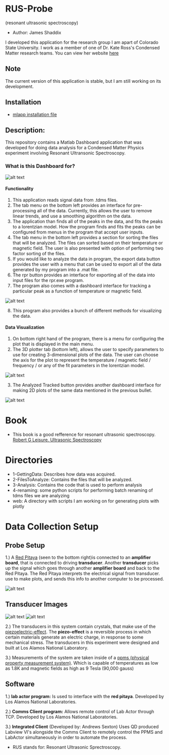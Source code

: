 # RUS-Probe
(resonant ultrasonic spectroscopy)
* Author: James Shaddix

I developed this application for the research group
I am apart of Colorado State University. I work 
as a member of one of Dr. Kate Ross's Condensed Matter 
research teams. You can view her website [here](http://www.rosslabcsu.com/people/)

## Note
The current version of this application is 
stable, but I am still working 
on its development. 

## Installation
* [mlapp installation file](3-Analysis/tdms_peak_analysis/Data_Analyzer_App.mlappinstall)


## Description:
This repository contains a Matlab Dashboard application that was developed 
for doing data analysis for a Condensed Matter Physics experiment 
involving Resonant Ultransonic Spectroscopy. 

### What is this Dashboard for?

![alt text](images/interface.png "Image of the Application")

#### Functionality 
1. This application reads signal data from .tdms files.
2. The tab menu on the bottom left provides an interface for pre-processing 
   all of the data. Currently, this allows the user to remove linear trends, and
   use a smoothing algorithm on the data.
3. The application than finds all of the peaks in the data, and fits the peaks
   to a lorentzian model. How the program finds and fits the peaks 
   can be configured from menus in the program that accept user inputs.
4. The tab menu in the bottom left provides a section for sorting the files 
   that will be analyzed. The files can sorted based on their temperature or magnetic field. The user is also presented with option of performing two factor 
   sorting of the files.
5. If you would like to analyze the data in program, the export data button 
   provides the user with a menu that can be used to export all of the data 
   generated by my program into a .mat file.
6. The rpr button provides an interface for exporting all of the data 
   into input files for the rpr.exe program.
7. The program also comes with a dashboard interface for tracking a particular 
peak as a function of temperature or magnetic field.

![alt text](images/peak_tracker.png "Image of the Application")

8. This program also provides a bunch of different methods for visualizing the data.

#### Data Visualization
1. On bottom right hand of the program, there is a menu for configuring the plot 
   that is displayed in the main menu. 
2. The 3D plotter tab (bottom left), allows the user to specify parameters to use
for creating 3-dimensional plots of the data. The user
can choose the axis for the plot to represent the 
temperature / magnetic field / frequency / or any 
of the fit parameters in the lorentzian model. 

![alt text](images/3d_model.png "Image of the Application")

3. The Analyzed Tracked button provides 
another dashboard interface for 
making 2D plots of the same data mentioned 
in the previous bullet.

![alt text](images/peak_analyzer.png "Image of the Application")



# Book
* This book is a good refference for resonant ultrasonic spectroscopy.
[Robert G Leisure. Ultrasonic Spectroscopy](https://www.cambridge.org/core/books/ultrasonic-spectroscopy/D4A1831DE2E596E6EC393A5B85B69E63)

# Directories
* 1-GettingData: Describes how data was acquired.
* 2-FilesToAnalyze: Contains the files that will be analyzed.
* 3-Analysis: Contains the code that is used to perform analysis
* 4-renaming: some python scripts for performing batch renaming of tdms files we are
  analyzing
* web: A directory with scripts I am working on for generating plots with plotly

# Data Collection Setup

## Probe Setup
1.) A [Red Pitaya](https://www.redpitaya.com/index2) (seen to the bottom right)is connected to an **amplifier board**,
that is connected to driving **transducer**. Another **transducer**
picks up the signal which goes through another **amplifier board** and
back to the Red Pitaya. The Red Pitaya interprets the electrical
signal from transducer.
use to make plots, and sends this info to another computer to be processed.

![alt text](images/probe.jpg "probe")

## Transducer Images
![alt text](images/transducer-rig1.png "transducer1")
![alt text](images/transducer-rig2.png "tranducer2")


2.) The transducers in this system contain crystals, that make use of the 
[piezoelectric-effect](http://www.nanomotion.com/piezo-ceramic-motor-technology/piezoelectric-effect/).
The **piezo-effect** is a reversible process in which certain materials generate
an electric charge, in response to some mechanical stress. The transducers in this
experiment were designed and built at Los Alamos National Laboratory.

3.) Measurements of the system are taken inside of a [ppms (physical property
measurement system)](https://www.qdusa.com/products/ppms.html). Which is capable
of temperatures as low as 1.8K and magnetic fields as high as 9 Tesla (90,000 gauss)

## Software ##
1.) **lab actor program:** Is used to interface with the **red pitaya**. Developed
by Los Alamos National Laboratories.

2.) **Comms Client program:** Allows remote control of Lab Actor through TCP. Developed
by Los Alamos National Laboratories.

3.) **Integrated Client** (Developed by: Andrews Sexton) Uses QD produced Labview VI's
alongside the Comms Client to remotely control the PPMS and LabActor simultaneously in
order to automate the process.


* RUS stands for: Resonant Ultrasonic Sprectroscopy.


